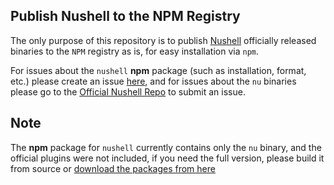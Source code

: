 
## Publish Nushell to the NPM Registry

The only purpose of this repository is to publish [Nushell](https://github.com/nushell/nushell) officially released binaries to the `NPM` registry as is, for easy installation via `npm`.

For issues about the `nushell` **npm** package (such as installation, format, etc.) please create an issue [here](https://github.com/hustcer/nu-to-npm/issues), and for issues about the `nu` binaries please go to the [Official Nushell Repo](https://github.com/nushell/nushell/issues) to submit an issue.

## Note

The **npm** package for `nushell` currently contains only the `nu` binary, and the official plugins were not included, if you need the full version, please build it from source or [download the packages from here](https://github.com/nushell/nushell/releases)

